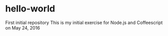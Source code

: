 # hello-world
First initial repository
This is my initial exercise for Node.js and Coffeescript on May 24, 2016
